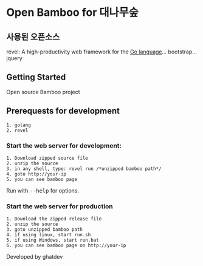 # Open Bamboo for 대나무숲

## 사용된 오픈소스

revel: A high-productivity web framework for the [Go language](http://www.golang.org/)...
bootstrap...
jquery

## Getting Started

Open source Bamboo project 

## Prerequests for development
    
    1. golang
    2. revel

### Start the web server for development:
    
    1. Download zipped source file
    2. unzip the source
    3. in any shell, type: revel run /*unzipped bamboo path*/
    4. goto http://your-ip 
    5. you can see bamboo page
    
   Run with <tt>--help</tt> for options.

### Start the web server for production
    
    1. Download the zipped release file
    2. unzip the source
    3. goto unzipped bamboo path
    4. if using linux, start run.sh
    5. if using Windows, start run.bat
    6. you can see bamboo page on http://your-ip

Developed by ghatdev
